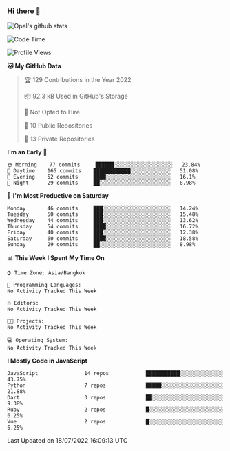 ### Hi there 👋

![Opal's github stats](https://github-readme-stats.vercel.app/api?username=coolkidneversleep&count_private=true&show_icons=true&theme=radical)


<!--START_SECTION:waka-->
![Code Time](http://img.shields.io/badge/Code%20Time-0%20secs-blue)

![Profile Views](http://img.shields.io/badge/Profile%20Views-0-blue)

**🐱 My GitHub Data** 

> 🏆 129 Contributions in the Year 2022
 > 
> 📦 92.3 kB Used in GitHub's Storage 
 > 
> 🚫 Not Opted to Hire
 > 
> 📜 10 Public Repositories 
 > 
> 🔑 13 Private Repositories  
 > 
**I'm an Early 🐤** 

```text
🌞 Morning    77 commits     ██████░░░░░░░░░░░░░░░░░░░   23.84% 
🌆 Daytime    165 commits    ████████████░░░░░░░░░░░░░   51.08% 
🌃 Evening    52 commits     ████░░░░░░░░░░░░░░░░░░░░░   16.1% 
🌙 Night      29 commits     ██░░░░░░░░░░░░░░░░░░░░░░░   8.98%

```
📅 **I'm Most Productive on Saturday** 

```text
Monday       46 commits     ███░░░░░░░░░░░░░░░░░░░░░░   14.24% 
Tuesday      50 commits     ███░░░░░░░░░░░░░░░░░░░░░░   15.48% 
Wednesday    44 commits     ███░░░░░░░░░░░░░░░░░░░░░░   13.62% 
Thursday     54 commits     ████░░░░░░░░░░░░░░░░░░░░░   16.72% 
Friday       40 commits     ███░░░░░░░░░░░░░░░░░░░░░░   12.38% 
Saturday     60 commits     ████░░░░░░░░░░░░░░░░░░░░░   18.58% 
Sunday       29 commits     ██░░░░░░░░░░░░░░░░░░░░░░░   8.98%

```


📊 **This Week I Spent My Time On** 

```text
⌚︎ Time Zone: Asia/Bangkok

💬 Programming Languages: 
No Activity Tracked This Week

🔥 Editors: 
No Activity Tracked This Week

🐱‍💻 Projects: 
No Activity Tracked This Week

💻 Operating System: 
No Activity Tracked This Week

```

**I Mostly Code in JavaScript** 

```text
JavaScript               14 repos            ███████████░░░░░░░░░░░░░░   43.75% 
Python                   7 repos             █████░░░░░░░░░░░░░░░░░░░░   21.88% 
Dart                     3 repos             ██░░░░░░░░░░░░░░░░░░░░░░░   9.38% 
Ruby                     2 repos             █░░░░░░░░░░░░░░░░░░░░░░░░   6.25% 
Vue                      2 repos             █░░░░░░░░░░░░░░░░░░░░░░░░   6.25%

```



 Last Updated on 18/07/2022 16:09:13 UTC
<!--END_SECTION:waka-->
